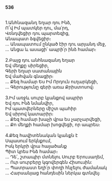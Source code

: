 **536**

\
1.Անհնազանդ եղար դու Ինձ,\
Ո՜վ Իմ պատկեր դու, մա՛րդ,\
Վռնդվեցիր դու պարտեզից,\
Անապատ ձգվեցիր։\
 ... Անապատում ընկած էիր դու արյանդ մեջ,\
 ... Անցա և ասացի՝ ապրի՛ր ինձ համար։\
\
2.Բայց դու անհնազանդ եղար\
Եվ մեղքը սիրեցիր,\
Գերի եղար սատանային\
Եվ մահվան գնացիր։\
 ... Քեզ համար Ես Իմ Որդուն ուղարկեցի,\
 ... Գերությունը գերի առա Քրիստոսով։\
\
3.Իմ առջև սուրբ կյանքով ապրիր\
Եվ դու Ինձ նմանվիր,\
Իմ պատվերները միշտ պահիր\
Եվ սիրով կատարիր։\
 ... Քեզ համար խաչի վրա ես չարչարվեցի,\
 ... Քո մեղքի համար խոցվեցի, որ ապրես։\
\
4.Քեզ հավիտենական կյանքն է\
Սպասում երկնքում,\
Իսկ երկրի վրա հալածանք\
Պիտ կրես Ինձ համար։\
 ... Դե՛, շտապիր մտնելու Սուրբ Երուսաղեմ,\
 ... Ուր սուրբերը կգովերգեն Հիսուսին:\
 ... Պատրաստ եղի՛ր փողի հնչելու ժամանակ\
 ... Հարսանյաց հանդեսին ներկա գտնվել։
